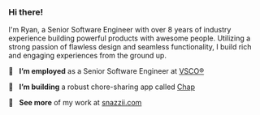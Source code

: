 ### Hi there!

I'm Ryan, a Senior Software Engineer with over 8 years of industry experience building powerful products with awesome people.  Utilizing a strong passion of flawless design and seamless functionality, I build rich and engaging experiences from the ground up.

:briefcase: &nbsp; <strong>I’m employed</strong> as a Senior Software Engineer at [VSCO&reg;](https://www.vsco.co)

:test_tube: &nbsp; <strong>I’m building</strong> a robust chore-sharing app called [Chap](https://www.trychap.com)

:eyes: &nbsp; <strong>See more</strong> of my work at [snazzii.com](https://www.snazzii.com)
